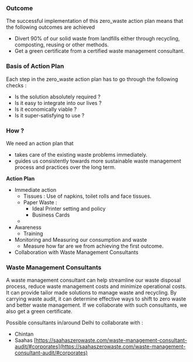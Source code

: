 
### Outcome 

The successful implementation of this zero_waste action plan means that the following outcomes are achieved
- Divert 90% of our solid waste from landfills either through recycling, composting, reusing or other methods.
- Get a green certificate from a certified waste management consultant. 
 
### Basis of Action Plan 

Each step in the zero_waste action plan has to go through the following checks :
- Is the solution absolutely required ? 
- Is it easy to integrate into our lives ? 
- Is it economically viable ?
- Is it super-satisfying to use ? 

### How ? 

We need an action plan that 
- takes care of the existing waste problems immediately. 
- guides us consistently towards more sustainable waste management process and practices over the long term. 

**Action Plan**

- Immediate action
	- Tissues : Use of napkins, toilet rolls and face tissues. 
	- Paper Waste : 
		- Ideal Printer setting and policy
		- Business Cards 
	- 
- Awareness 
	- Training
- Monitoring and Measuring our consumption and waste
	- Measure how far are we from achieving the first outcome.  
- Collaboration with Waste Management Consultants


### Waste Management Consultants 

A waste management consultant can help streamline our waste disposal process, reduce waste management costs and minimize operational costs. It can provide tailor made solutions to manage waste and recycling. By carrying waste audit, it can determine effective ways to shift to zero waste and better waste management. If we collaborate with such consultants, we also get a green certificate. 

Possible consultants in/around Delhi to collaborate with : 
- Chintan 
- Saahas [https://saahaszerowaste.com/waste-management-consultant-audit/#corporates](https://saahaszerowaste.com/waste-management-consultant-audit/#corporates)
<!--stackedit_data:
eyJoaXN0b3J5IjpbMzc2OTAxMTMwLDU3NjQxMDQ5OCwyMDk4OT
A2NTM0LC03MzU5MTc1NzQsLTE0NDQ2MDc3MjIsLTIwODg3NDY2
MTJdfQ==
-->